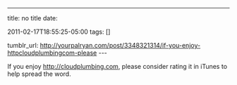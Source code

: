 ---
title: no title
date:

 2011-02-17T18:55:25-05:00 
tags:  []

tumblr_url:
http://yourpalryan.com/post/3348321314/if-you-enjoy-httpcloudplumbingcom-please
\-\--

If you enjoy <http://cloudplumbing.com>, please consider rating it in
iTunes to help spread the word.
